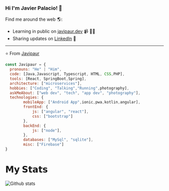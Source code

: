 ### Hi I'm Javier Palacio! 👋
Find me around the web 🌎:
- Learning in public on <a href="https://www.javierpalacio.es">javipaur.dev</a> 📹 ✍🏾
- Sharing updates on <a href="https://www.linkedin.com/in/javier-p-21587138/">LinkedIn</a> 💼
---
⭐️ From [Javipaur](https://github.com/javipaur)
<!-- TO make screenshot of your code, copy below link:  
https://carbon.now.sh/ -->

```javascript
const Javipaur = {
  pronouns: "He" | "Him",
  code: [Java,Javascript, Typescript, HTML, CSS,PHP],
  tools: [React, SpringBoot,Spring],
  architecture: ["microservices"],
  hobbies: ["Coding", "Talking","Running",photography],
  askMeAbout: ["web dev", "tech", "app dev", "photography"],
  technologies: {
        mobileApp: ["Android App",ionic,pwa,kotlin,angular],
        frontEnd: {
            js: ["angular", "react"],
            css: ["bootstrap"]
        },
        backEnd: {
            js: ["node"],         
        },
        databases: ["MySql", "sqlite"],
        misc: ["Firebase"]
}

```
# 𝗠𝘆 𝗦𝘁𝗮𝘁𝘀
![Github stats](https://github-readme-stats.vercel.app/api?username=javipaur&show_icons=true&hide_border=true)
